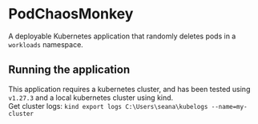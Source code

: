 # PodChaosMonkey
A deployable Kubernetes application that randomly deletes pods in a `workloads` namespace.

## Running the application
This application requires a kubernetes cluster, and has been tested using `v1.27.3` and a local kubernetes cluster using kind.  
Get cluster logs:
`kind export logs C:\Users\seana\kubelogs --name=my-cluster`

